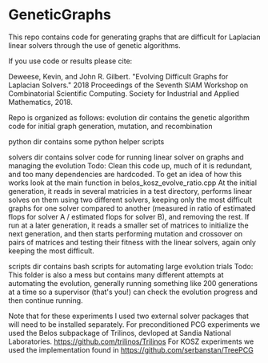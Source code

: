 # GeneticGraphs
This repo contains code for generating graphs that are difficult for Laplacian linear solvers
through the use of genetic algorithms.

If you use code or results please cite:

Deweese, Kevin, and John R. Gilbert. "Evolving Difficult Graphs for Laplacian Solvers."
2018 Proceedings of the Seventh SIAM Workshop on Combinatorial Scientific Computing. Society for Industrial and Applied Mathematics, 2018.

Repo is organized  as follows:
evolution dir contains the genetic algorithm code for initial graph generation, mutation, and recombination

python dir contains some python helper scripts

solvers dir contains solver code for running linear solver on graphs and managing the evolution
Todo: Clean this code up, much of it is redundant, and too many dependencies are hardcoded.
To get an idea of how this works look at the main function in belos_kosz_evolve_ratio.cpp
At the initial generation, it reads in several matricies in a test directory, performs linear solves on them
using two different solvers, keeping only the most difficult graphs for one solver compared to another
(measured in ratio of estimated flops for solver A / estimated flops for solver B),
and removing the rest. If run at a later generation, it reads a smaller set of matrices to initialize
the next generation, and then starts performing mutation and crossover on pairs of matrices and testing
their fitness with the linear solvers, again only keeping the most difficult.

scripts dir contains bash scripts for automating large evolution trials
Todo: This folder is also a mess but contains many different attempts at automating the evolution,
generally running something like 200 generations at a time so a supervisor (that's you!) can check
the evolution progress and then continue running.

Note that for these experiments I used two external solver packages that
will need to be installed separately.
For preconditioned PCG experiments we used the Belos subpackage of Trilinos,
devloped at Sandia National Laboratories.
https://github.com/trilinos/Trilinos
For KOSZ experiments we used the implementation found in
https://github.com/serbanstan/TreePCG

